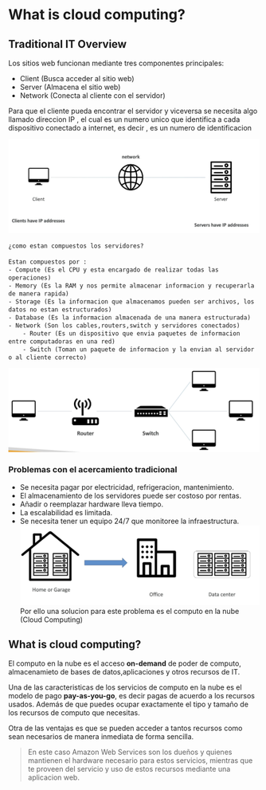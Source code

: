 # What is cloud computing?

## Traditional IT Overview

Los sitios web funcionan mediante tres componentes principales: 
- Client (Busca acceder al sitio web)
- Server (Almacena el sitio web)
- Network (Conecta al cliente con el servidor)

Para que el cliente pueda encontrar el servidor y viceversa se necesita algo llamado direccion IP , el cual es un numero unico que identifica a cada dispositivo conectado a internet, es decir , es un numero de identificacion

![alt text](image.png)


    ¿como estan compuestos los servidores?

    Estan compuestos por :
    - Compute (Es el CPU y esta encargado de realizar todas las operaciones)
    - Memory (Es la RAM y nos permite almacenar informacion y recuperarla de manera rapida)
    - Storage (Es la informacion que almacenamos pueden ser archivos, los datos no estan estructurados)
    - Database (Es la informacion almacenada de una manera estructurada)
    - Network (Son los cables,routers,switch y servidores conectados)
        - Router (Es un dispositivo que envia paquetes de informacion entre computadoras en una red)
        - Switch (Toman un paquete de informacion y la envian al servidor o al cliente correcto)
![alt text](image-1.png)

### Problemas con el acercamiento tradicional 
- Se necesita pagar por electricidad, refrigeracion, mantenimiento.
- El almacenamiento de los servidores puede ser costoso por rentas.
- Añadir o reemplazar hardware lleva tiempo.
- La escalabilidad es limitada.
- Se necesita tener un equipo 24/7 que monitoree la infraestructura.
![alt text](image-2.png)
Por ello una solucion para este problema es el computo en la nube (Cloud Computing)

## What is cloud computing?

El computo en la nube es el acceso **on-demand** de poder de computo, almacenamieto de bases de datos,aplicaciones y otros recursos de IT.

Una de las caracteristicas de los servicios de computo en la nube es el modelo de pago  **pay-as-you-go**, es decir pagas de acuerdo a los recursos usados.
Además de que puedes ocupar exactamente el tipo y tamaño de los recursos de computo que necesitas.

Otra de las ventajas es que se pueden acceder a tantos recursos como sean necesarios de manera inmediata de forma sencilla.


> En este caso Amazon Web Services son los dueños y quienes mantienen el hardware necesario para estos servicios, mientras que te proveen del servicio y uso de estos recursos mediante una aplicacion web.


